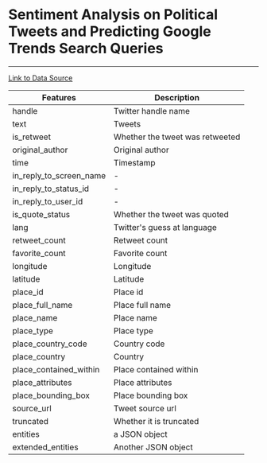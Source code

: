 # Sentiment Analysis on Political Tweets and Predicting Google Trends Search Queries

***

[Link to Data Source](https://www.kaggle.com/benhamner/clinton-trump-tweets)


|         Features        |           Description           |
|-------------------------|---------------------------------|
| handle                  | Twitter handle name             |
| text                    | Tweets                          |
| is_retweet              | Whether the tweet was retweeted |
| original_author         | Original author                 |
| time                    | Timestamp                       |
| in_reply_to_screen_name | -                               |
| in_reply_to_status_id   | -                               |
| in_reply_to_user_id     | -                               |
| is_quote_status         | Whether the tweet was quoted    |
| lang                    | Twitter's guess at language     |
| retweet_count           | Retweet count                   |
| favorite_count          | Favorite count                  |
| longitude               | Longitude                       |
| latitude                | Latitude                        |
| place_id                | Place id                        |
| place_full_name         | Place full name                 |
| place_name              | Place name                      |
| place_type              | Place type                      |
| place_country_code      | Country code                    |
| place_country           | Country                         |
| place_contained_within  | Place contained within          |
| place_attributes        | Place attributes                |
| place_bounding_box      | Place bounding box              |
| source_url              | Tweet source url                |
| truncated               | Whether it is truncated         |
| entities                | a JSON object                   |
| extended_entities       | Another JSON object             |
